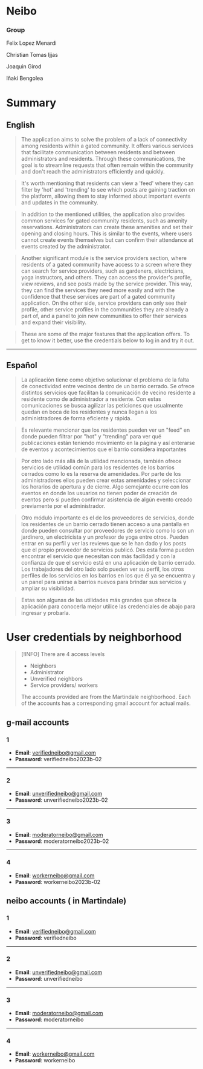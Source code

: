 # Neibo

### Group

Felix Lopez Menardi

Christian Tomas Ijjas

Joaquin Girod

Iñaki Bengolea

# Summary

## English

> The application aims to solve the problem of a lack of connectivity among residents within a gated community. It offers various services that facilitate communication between residents and between administrators and residents. Through these communications, the goal is to streamline requests that often remain within the community and don't reach the administrators efficiently and quickly.

> It's worth mentioning that residents can view a 'feed' where they can filter by 'hot' and 'trending' to see which posts are gaining traction on the platform, allowing them to stay informed about important events and updates in the community.

> In addition to the mentioned utilities, the application also provides common services for gated community residents, such as amenity reservations. Administrators can create these amenities and set their opening and closing hours. This is similar to the events, where users cannot create events themselves but can confirm their attendance at events created by the administrator.

> Another significant module is the service providers section, where residents of a gated community have access to a screen where they can search for service providers, such as gardeners, electricians, yoga instructors, and others. They can access the provider's profile, view reviews, and see posts made by the service provider. This way, they can find the services they need more easily and with the confidence that these services are part of a gated community application. On the other side, service providers can only see their profile, other service profiles in the communities they are already a part of, and a panel to join new communities to offer their services and expand their visibility.

> These are some of the major features that the application offers. To get to know it better, use the credentials below to log in and try it out.

---
## Español

> La aplicación tiene como objetivo solucionar el problema de la falta de conectividad entre vecinos dentro de un barrio cerrado. Se ofrece distintos servicios que facilitan la comunicación de vecino residente a residente como de administrador a residente. Con estas comunicaciones se busca agilizar las peticiones que usualmente quedan en boca de los residentes y nunca llegan a los administradores de forma eficiente y rápida.

> Es relevante mencionar que los residentes pueden ver un "feed" en donde pueden filtrar por "hot" y "trending" para ver qué publicaciones están teniendo movimiento en la página y así enterarse de eventos y acontecimientos que el barrio considera importantes

> Por otro lado más allá de la utilidad mencionada, también ofrece servicios de utilidad común para los residentes de los barrios cerrados como lo es la reserva de amenidades. Por parte de los administradores ellos pueden crear estas amenidades y seleccionar los horarios de apertura y de cierre. Algo semejante ocurre con los eventos en donde los usuarios no tienen poder de creación de eventos pero si pueden confirmar asistencia de algún evento creado previamente por el administrador.

> Otro módulo importante es el de los proveedores de servicios, donde los residentes de un barrio cerrado tienen acceso a una pantalla en donde pueden consultar por proveedores de servicio como lo son un jardinero, un electricista y un profesor de yoga entre otros. Pueden entrar en su perfil y ver las reviews que se le han dado y los posts que el propio proveedor de servicios publicó. Des esta forma pueden encontrar el servicio que necesitan con más facilidad y con la confianza de  que el servicio está en una aplicación de barrio cerrado. Los trabajadores del otro lado solo pueden ver su perfil, los otros perfiles de los servicios en los barrios en los que él ya se encuentra y  un panel para unirse a barrios nuevos para brindar sus servicios y ampliar su visibilidad.

> Estas son algunas de las utilidades más grandes que ofrece la aplicación para conocerla mejor utilice las credenciales de abajo para ingresar y probarla.


# User credentials by neighborhood

> [!INFO]
> There are 4 access levels
> - Neighbors
> - Administrator
> - Unverified neighbors
> - Service providers/ workers
>
> The accounts provided are from the Martindale neighborhood. Each of the accounts has a corresponding gmail account for actual mails.


## g-mail accounts

### 1
- **Email**: verifiedneibo@gmail.com
- **Password**: verifiedneibo2023b-02
---
### 2
- **Email**: unverifiedneibo@gmail.com
- **Password**: unverifiedneibo2023b-02
---
### 3
- **Email**: moderatorneibo@gmail.com
- **Password**: moderatorneibo2023b-02
---
### 4
- **Email**: workerneibo@gmail.com
- **Password**: workerneibo2023b-02

## neibo accounts ( in Martindale)

### 1
- **Email**: verifiedneibo@gmail.com
- **Password**: verifiedneibo
--- 
### 2
- **Email**: unverifiedneibo@gmail.com
- **Password**: unverifiedneibo
---
### 3
- **Email**: moderatorneibo@gmail.com
- **Password**: moderatorneibo
---
### 4
- **Email**: workerneibo@gmail.com
- **Password**: workerneibo